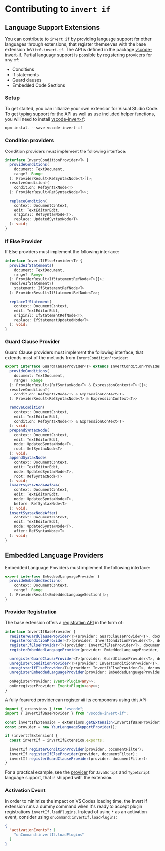 # Contributing to `invert if`

## Language Support Extensions

You can contribute to `invert if` by providing language support for other languages through extensions, that register themselves with the base extension `1nVitr0.invert-if`.
The API is defined in the package [vscode-invert-if](https://www.npmjs.com/package/vscode-invert-if).
Partial language support is possible by [registering](#provider-registration) providers for any of:

- Conditions
- If statements
- Guard clauses
- Embedded Code Sections

### Setup

To get started, you can initialize your own extension for Visual Studio Code.
To get typing support for the API as well as use included helper functions, you will need to install [vscode-invert-if](https://www.npmjs.com/package/vscode-invert-if):

```shell
npm install --save vscode-invert-if
```

### Condition providers

Condition providers must implement the following interface:

```typescript
interface InvertConditionProvider<T> {
  provideConditions(
    document: TextDocument,
    range?: Range
  ): ProviderResult<RefSyntaxNode<T>[]>;
  resolveCondition?(
    condition: RefSyntaxNode<T>
  ): ProviderResult<RefSyntaxNode<T>>;

  replaceCondition(
    context: DocumentContext,
    edit: TextEditorEdit,
    original: RefSyntaxNode<T>,
    replace: UpdatedSyntaxNode<T>
  ): void;
}
```

### If Else Provider

If Else providers must implement the following interface:

```typescript
interface InvertIfElseProvider<T> {
  provideIfStatements(
    document: TextDocument,
    range?: Range
  ): ProviderResult<IfStatementRefNode<T>[]>;
  resolveIfStatement?(
    statement: IfStatementRefNode<T>
  ): ProviderResult<IfStatementRefNode<T>>;

  replaceIfStatement(
    context: DocumentContext,
    edit: TextEditorEdit,
    original: IfStatementRefNode<T>,
    replace: IfStatementUpdatedNode<T>
  ): void;
}
```

### Guard Clause Provider

Guard Clause providers must implement the following interface, that extends most of the methods from `InvertConditionProvider`:

```typescript
export interface GuardClauseProvider<T> extends InvertConditionProvider<T> {
  provideConditions(
    document: TextDocument,
    range?: Range
  ): ProviderResult<(RefSyntaxNode<T> & ExpressionContext<T>)[]>;
  resolveCondition?(
    condition: RefSyntaxNode<T> & ExpressionContext<T>
  ): ProviderResult<RefSyntaxNode<T> & ExpressionContext<T>>;

  removeCondition(
    context: DocumentContext,
    edit: TextEditorEdit,
    condition: RefSyntaxNode<T> & ExpressionContext<T>
  ): void;
  prependSyntaxNode(
    context: DocumentContext,
    edit: TextEditorEdit,
    node: UpdatedSyntaxNode<T>,
    root: RefSyntaxNode<T>
  ): void;
  appendSyntaxNode(
    context: DocumentContext,
    edit: TextEditorEdit,
    node: UpdatedSyntaxNode<T>,
    root: RefSyntaxNode<T>
  ): void;
  insertSyntaxNodeBefore(
    context: DocumentContext,
    edit: TextEditorEdit,
    node: UpdatedSyntaxNode<T>,
    before: RefSyntaxNode<T>
  ): void;
  insertSyntaxNodeAfter(
    context: DocumentContext,
    edit: TextEditorEdit,
    node: UpdatedSyntaxNode<T>,
    after: RefSyntaxNode<T>
  ): void;
}
```

## Embedded Language Providers

Embedded Language Providers must implement the following interface:

```typescript
export interface EmbeddedLanguageProvider {
  provideEmbeddedSections(
    context: DocumentContext,
    range?: Range
  ): ProviderResult<EmbeddedLanguageSection[]>;
}
```

### Provider Registration

The base extension offers a [registration API](https://1nvitr0.github.io/plugin-vscode-invert-if/interfaces/InvertIfBaseProvider.html) in the form of:

```typescript
interface InvertIfBaseProvider {
  registerGuardClauseProvider<T>(provider: GuardClauseProvider<T>, documentSelector: DocumentSelector): void;
  registerConditionProvider<T>(provider: InvertConditionProvider<T>, documentSelector: DocumentSelector): void;
  registerIfElseProvider<T>(provider: InvertIfElseProvider<T>, documentSelector: DocumentSelector): void;
  registerEmbeddedLanguageProvider(provider: EmbeddedLanguageProvider, documentSelector: DocumentSelector): void;

  unregisterGuardClauseProvider<T>(provider: GuardClauseProvider<T>, documentSelector: DocumentSelector): void;
  unregisterConditionProvider<T>(provider: InvertConditionProvider<T>, documentSelector: DocumentSelector): void;
  unregisterIfElseProvider<T>(provider: InvertIfElseProvider<T>, documentSelector: DocumentSelector): void;
  unregisterEmbeddedLanguageProvider(provider: EmbeddedLanguageProvider): void;

  onRegisterProvider: Event<Plugin<any>>;
  onUnregisterProvider: Event<Plugin<any>>;
}
```

A fully featured provider can register all its components using this API:

```typescript
import { extensions } from "vscode";
import { InvertIfBaseProvider } from "vscode-invert-if";

const invertIfExtension = extensions.getExtension<InvertIfBaseProvider>("1nVitr0.invert-if");
const provider = new YourLanguageSupportProvider();

if (invertIfExtension) {
  const invertIf = invertIfExtension.exports;

  invertIf.registerConditionProvider(provider, documentFilter);
  invertIf.registerIfElseProvider(provider, documentFilter);
  invertIf.registerGuardClauseProvider(provider, documentFilter);
}
```

For a practical example, see the [provider](https://github.com/1nVitr0/plugin-vscode-invert-if/tree/main/packages/lang-support-js) for `JavaScript` and `TypeScript` language support, that is shipped with the extension.

### Activation Event

In order to minimize the impact on VS Codes loading time, the Invert If extension runs a dummy command when it's ready to accept plugin registrations `invertIf.loadPlugins`.
Instead of using `*` as an activation event, consider using `onCommand:invertIf.loadPlugins`:

```json
{
  "activationEvents": [
    "onCommand:invertIf.loadPlugins"
  ]
}
```
